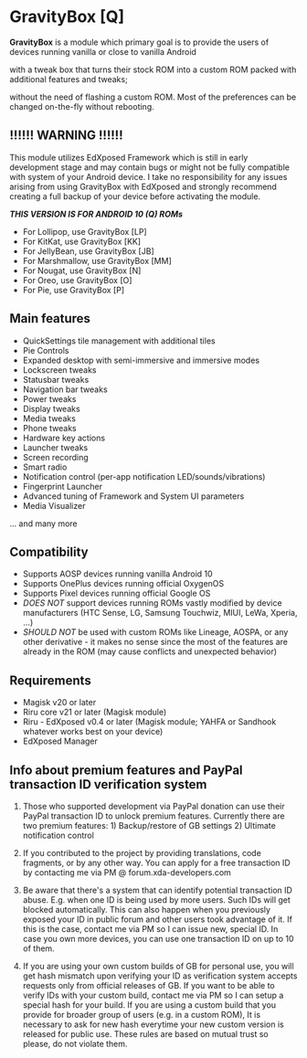 # GravityBox [Q]

**GravityBox** is a module which primary goal is to provide the users of devices running vanilla or close to vanilla Android

with a tweak box that turns their stock ROM into a custom ROM packed with additional features and tweaks;

without the need of flashing a custom ROM. Most of the preferences can be changed on-the-fly without rebooting.

## !!!!!! WARNING !!!!!!
This module utilizes EdXposed Framework which is still in early development stage and may contain bugs or might not be fully compatible with system of your Android device. I take no responsibility for any issues arising from using GravityBox with EdXposed and strongly recommend creating a full backup of your device before activating the module.

***THIS VERSION IS FOR ANDROID 10 (Q) ROMs***
- For Lollipop, use GravityBox [LP]
- For KitKat, use GravityBox [KK]
- For JellyBean, use GravityBox [JB]
- For Marshmallow, use GravityBox [MM]
- For Nougat, use GravityBox [N]
- For Oreo, use GravityBox [O]
- For Pie, use GravityBox [P]

## Main features
- QuickSettings tile management with additional tiles
- Pie Controls
- Expanded desktop with semi-immersive and immersive modes
- Lockscreen tweaks
- Statusbar tweaks
- Navigation bar tweaks
- Power tweaks
- Display tweaks
- Media tweaks
- Phone tweaks
- Hardware key actions
- Launcher tweaks
- Screen recording
- Smart radio
- Notification control (per-app notification LED/sounds/vibrations)
- Fingerprint Launcher
- Advanced tuning of Framework and System UI parameters
- Media Visualizer

... and many more

## Compatibility
- Supports AOSP devices running vanilla Android 10
- Supports OnePlus devices running official OxygenOS
- Supports Pixel devices running official Google OS
- *DOES NOT* support devices running ROMs vastly modified by device manufacturers (HTC Sense, LG, Samsung Touchwiz, MIUI, LeWa, Xperia, ...)
- *SHOULD NOT* be used with custom ROMs like Lineage, AOSPA, or any other derivative - it makes no sense since the most of the features are already in the ROM (may cause conflicts and unexpected behavior)

## Requirements
- Magisk v20 or later
- Riru core v21 or later (Magisk module)
- Riru - EdXposed v0.4 or later (Magisk module; YAHFA or Sandhook whatever works best on your device)
- EdXposed Manager

## Info about premium features and PayPal transaction ID verification system
1. Those who supported development via PayPal donation can use their PayPal transaction ID to unlock premium features. Currently there are two premium features: 1) Backup/restore of GB settings 2) Ultimate notification control

2. If you contributed to the project by providing translations, code fragments, or by any other way. You can apply for a free transaction ID by contacting me via PM @ forum.xda-developers.com

3. Be aware that there's a system that can identify potential transaction ID abuse. E.g. when one ID is being used by more users. Such IDs will get blocked automatically. This can also happen when you previously exposed your ID in public forum and other users took advantage of it. If this is the case, contact me via PM so I can issue new, special ID. In case you own more devices, you can use one transaction ID on up to 10 of them.

4. If you are using your own custom builds of GB for personal use, you will get hash mismatch upon verifying your ID as verification system accepts requests only from official releases of GB. If you want to be able to verify IDs with your custom build, contact me via PM so I can setup a special hash for your build. If you are using a custom build that you provide for broader group of users (e.g. in a custom ROM), It is necessary to ask for new hash everytime your new custom version is released for public use. These rules are based on mutual trust so please, do not violate them.
